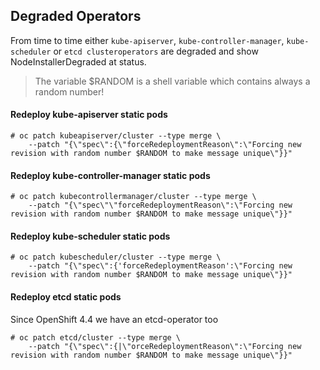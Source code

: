 ## Degraded Operators

From time to time either `kube-apiserver`, `kube-controller-manager`, `kube-scheduler` or `etcd clusteroperators` are degraded and show NodeInstallerDegraded at status.

> The variable $RANDOM is a shell variable which contains always a random number!
#### Redeploy kube-apiserver static pods
```
# oc patch kubeapiserver/cluster --type merge \
    --patch "{\"spec\":{\"forceRedeploymentReason\":\"Forcing new revision with random number $RANDOM to make message unique\"}}"
```
#### Redeploy kube-controller-manager static pods
```
# oc patch kubecontrollermanager/cluster --type merge \
    --patch "{\"spec\"\"forceRedeploymentReason\":\"Forcing new revision with random number $RANDOM to make message unique\"}}"
```
#### Redeploy kube-scheduler static pods
```
# oc patch kubescheduler/cluster --type merge \
    --patch "{\"spec\":{'forceRedeploymentReason':\"Forcing new revision with random number $RANDOM to make message unique\"}}"
```
#### Redeploy etcd static pods
Since OpenShift 4.4 we have an etcd-operator too

```
# oc patch etcd/cluster --type merge \
    --patch "{\"spec\":{|\"orceRedeploymentReason\":\"Forcing new revision with random number $RANDOM to make message unique\"}}"
```
